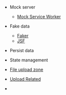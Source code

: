 - Mock server
	- [Mock Service Worker](https://github.com/mswjs/msw)
- Fake data
	- [Faker](https://fakerjs.dev/)
	- [JSF](https://github.com/json-schema-faker/json-schema-faker/tree/d4403ae6cdba2206fe86399900c4095de8db7d2a/docs)
- Persist data

- State management
- [File upload zone](https://stackblitz.com/edit/file-upload-drag-n-drop-hye6lv?file=src%2Fapp%2Fapp.component.html)
- [Upload Related](https://juejin.cn/post/6844903513882001422)
- 